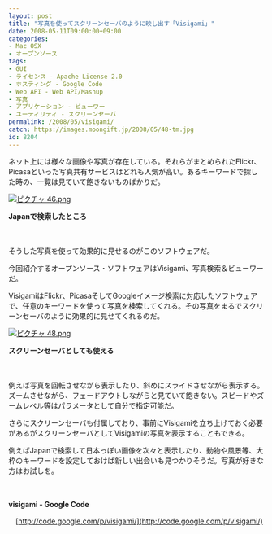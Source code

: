 ```yaml
---
layout: post
title: "写真を使ってスクリーンセーバのように映し出す「Visigami」"
date: 2008-05-11T09:00:00+09:00
categories:
- Mac OSX
- オープンソース
tags: 
- GUI
- ライセンス - Apache License 2.0
- ホスティング - Google Code
- Web API - Web API/Mashup
- 写真
- アプリケーション - ビューワー
- ユーティリティ - スクリーンセーバ
permalink: /2008/05/visigami/
catch: https://images.moongift.jp/2008/05/48-tm.jpg
id: 8204
---
```

ネット上には様々な画像や写真が存在している。それらがまとめられたFlickr、Picasaといった写真共有サービスはどれも人気が高い。あるキーワードで探した時の、一覧は見ていて飽きないものばかりだ。

  

[![ピクチャ 46.png](https://images.moongift.jp/2008/05/46-tm.jpg)](https://images.moongift.jp/2008/05/46.jpg)  
  
**Japanで検索したところ**

  

　

  

そうした写真を使って効果的に見せるのがこのソフトウェアだ。

  

今回紹介するオープンソース・ソフトウェアはVisigami、写真検索＆ビューワーだ。

  
  
<!--more-->  

VisigamiはFlickr、PicasaそしてGoogleイメージ検索に対応したソフトウェアで、任意のキーワードを使って写真を検索してくれる。その写真をまるでスクリーンセーバのように効果的に見せてくれるのだ。

  

[![ピクチャ 48.png](https://images.moongift.jp/2008/05/48-tm.jpg)](https://images.moongift.jp/2008/05/48.jpg)  
  
**スクリーンセーバとしても使える**

  

　

  

例えば写真を回転させながら表示したり、斜めにスライドさせながら表示する。ズームさせながら、フェードアウトしながらと見ていて飽きない。スピードやズームレベル等はパラメータとして自分で指定可能だ。

  

さらにスクリーンセーバも付属しており、事前にVisigamiを立ち上げておく必要があるがスクリーンセーバとしてVisigamiの写真を表示することもできる。

  

例えばJapanで検索して日本っぽい画像を次々と表示したり、動物や風景等、大枠のキーワードを設定しておけば新しい出会いも見つかりそうだ。写真が好きな方はお試しを。

  

　

  

**visigami - Google Code**  
  
　[http://code.google.com/p/visigami/](http://code.google.com/p/visigami/)

  
